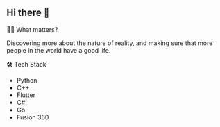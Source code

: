 ## Hi there 👋

🧑‍🔬 What matters?

Discovering more about the nature of reality, and making sure that more people in the world have a good life.

🛠️ Tech Stack
- Python
- C++
- Flutter
- C#
- Go
- Fusion 360

<!--
**markessien/markessien** is a ✨ _special_ ✨ repository because its `README.md` (this file) appears on your GitHub profile.

Here are some ideas to get you started:

- 🔭 I’m currently working on ...
- 🌱 I’m currently learning ...
- 👯 I’m looking to collaborate on ...
- 🤔 I’m looking for help with ...
- 💬 Ask me about ...
- 📫 How to reach me: ...
- 😄 Pronouns: ...
- ⚡ Fun fact: ...
-->
